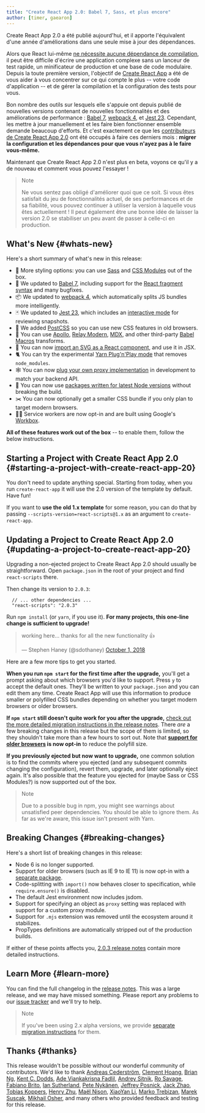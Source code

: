 ```yaml
---
title: "Create React App 2.0: Babel 7, Sass, et plus encore"
author: [timer, gaearon]
---
```


Create React App 2.0 a été publié aujourd'hui, et il apporte l'équivalent d'une année d'améliorations dans une seule mise à jour des dépendances.

Alors que React lui-même [ne nécessite aucune dépendance de compilation](/docs/create-a-new-react-app.html), il peut être difficile d'écrire une application complexe sans un lanceur de test rapide, un minificateur de production et une base de code modulaire. Depuis la toute première version, l'objectif de [Create React App](https://github.com/facebook/create-react-app) a été de vous aider à vous concentrer sur ce qui compte le plus -- votre code d'application -- et de gérer la compilation et la configuration des tests pour vous.

Bon nombre des outils sur lesquels elle s'appuie ont depuis publié de nouvelles versions contenant de nouvelles fonctionnalités et des améliorations de performance : [Babel 7](https://babeljs.io/blog/2018/08/27/7.0.0), [webpack 4](https://medium.com/webpack/webpack-4-released-today-6cdb994702d4), et [Jest 23](https://jestjs.io/blog/2018/05/29/jest-23-blazing-fast-delightful-testing.html). Cependant, les mettre à jour manuellement et les faire bien fonctionner ensemble demande beaucoup d'efforts. Et c'est exactement ce que les [contributeurs de Create React App 2.0](https://github.com/facebook/create-react-app/graphs/contributors) ont été occupés à faire ces derniers mois : **migrer la configuration et les dépendances pour que vous n'ayez pas à le faire vous-même.**

Maintenant que Create React App 2.0 n'est plus en beta, voyons ce qu'il y a de nouveau et comment vous pouvez l'essayer !
>Note
>
>Ne vous sentez pas obligé d'améliorer quoi que ce soit. Si vous êtes satisfait du jeu de fonctionnalités actuel, de ses performances et de sa fiabilité, vous pouvez continuer à utiliser la version à laquelle vous êtes actuellement ! Il peut également être une bonne idée de laisser la version 2.0 se stabiliser un peu avant de passer à celle-ci en production.

## What's New {#whats-new}

Here's a short summary of what's new in this release:

* 🎉 More styling options: you can use [Sass](https://github.com/facebook/create-react-app/blob/master/packages/react-scripts/template/README.md#adding-a-sass-stylesheet) and [CSS Modules](https://github.com/facebook/create-react-app/blob/master/packages/react-scripts/template/README.md#adding-a-css-modules-stylesheet) out of the box.
* 🐠 We updated to [Babel 7](https://babeljs.io/blog/2018/08/27/7.0.0), including support for the [React fragment syntax](/docs/fragments.html#short-syntax) and many bugfixes.
* 📦 We updated to [webpack 4](https://medium.com/webpack/webpack-4-released-today-6cdb994702d4), which automatically splits JS bundles more intelligently.
* 🃏 We updated to [Jest 23](https://jestjs.io/blog/2018/05/29/jest-23-blazing-fast-delightful-testing.html), which includes an [interactive mode](https://jestjs.io/blog/2018/05/29/jest-23-blazing-fast-delightful-testing#interactive-snapshot-mode) for reviewing snapshots.
* 💄 We added [PostCSS](https://preset-env.cssdb.org/features#stage-3) so you can use new CSS features in old browsers.
* 💎 You can use [Apollo](https://github.com/leoasis/graphql-tag.macro#usage), [Relay Modern](https://github.com/facebook/relay/pull/2171#issuecomment-411459604), [MDX](https://github.com/facebook/create-react-app/issues/5149#issuecomment-425396995), and other third-party [Babel Macros](https://babeljs.io/blog/2017/09/11/zero-config-with-babel-macros) transforms.
* 🌠 You can now [import an SVG as a React component](https://facebook.github.io/create-react-app/docs/adding-images-fonts-and-files#adding-svgs), and use it in JSX.
* 🐈 You can try the experimental [Yarn Plug'n'Play mode](https://github.com/yarnpkg/rfcs/pull/101) that removes `node_modules`.
* 🕸 You can now [plug your own proxy implementation](https://github.com/facebook/create-react-app/blob/master/packages/react-scripts/template/README.md#configuring-the-proxy-manually) in development to match your backend API.
* 🚀 You can now use [packages written for latest Node versions](https://github.com/sindresorhus/ama/issues/446#issuecomment-281014491) without breaking the build.
* ✂️ You can now optionally get a smaller CSS bundle if you only plan to target modern browsers.
* 👷‍♀️ Service workers are now opt-in and are built using Google's [Workbox](https://developers.google.com/web/tools/workbox/).

**All of these features work out of the box** -- to enable them, follow the below instructions.

## Starting a Project with Create React App 2.0 {#starting-a-project-with-create-react-app-20}

You don't need to update anything special. Starting from today, when you run `create-react-app` it will use the 2.0 version of the template by default. Have fun!

If you want to **use the old 1.x template** for some reason, you can do that by passing `--scripts-version=react-scripts@1.x` as an argument to `create-react-app`.

## Updating a Project to Create React App 2.0 {#updating-a-project-to-create-react-app-20}

Upgrading a non-ejected project to Create React App 2.0 should usually be straightforward. Open `package.json` in the root of your project and find `react-scripts` there.

Then change its version to `2.0.3`:

```js{2}
  // ... other dependencies ...
  "react-scripts": "2.0.3"
```

Run `npm install` (or `yarn`, if you use it). **For many projects, this one-line change is sufficient to upgrade!**

<blockquote class="twitter-tweet" data-conversation="none" data-dnt="true"><p lang="en" dir="ltr">working here... thanks for all the new functionality 👍</p>&mdash; Stephen Haney (@sdothaney) <a href="https://twitter.com/sdothaney/status/1046822703116607490?ref_src=twsrc%5Etfw">October 1, 2018</a></blockquote>

Here are a few more tips to get you started.

**When you run `npm start` for the first time after the upgrade,** you'll get a prompt asking about which browsers you'd like to support. Press `y` to accept the default ones. They'll be written to your `package.json` and you can edit them any time. Create React App will use this information to produce smaller or polyfilled CSS bundles depending on whether you target modern browsers or older browsers.

**If `npm start` still doesn't quite work for you after the upgrade,** [check out the more detailed migration instructions in the release notes](https://github.com/facebook/create-react-app/releases/tag/v2.0.3). There *are* a few breaking changes in this release but the scope of them is limited, so they shouldn't take more than a few hours to sort out. Note that **[support for older browsers](https://github.com/facebook/create-react-app/blob/master/packages/react-app-polyfill/README.md) is now opt-in** to reduce the polyfill size.

**If you previously ejected but now want to upgrade,** one common solution is to find the commits where you ejected (and any subsequent commits changing the configuration), revert them, upgrade, and later optionally eject again. It's also possible that the feature you ejected for (maybe Sass or CSS Modules?) is now supported out of the box.

>Note
>
>Due to a possible bug in npm, you might see warnings about unsatisfied peer dependencies. You should be able to ignore them. As far as we're aware, this issue isn't present with Yarn.

## Breaking Changes {#breaking-changes}

Here's a short list of breaking changes in this release:

* Node 6 is no longer supported.
* Support for older browsers (such as IE 9 to IE 11) is now opt-in with a [separate package](https://github.com/facebook/create-react-app/tree/master/packages/react-app-polyfill).
* Code-splitting with `import()` now behaves closer to specification, while `require.ensure()` is disabled.
* The default Jest environment now includes jsdom.
* Support for specifying an object as `proxy` setting was replaced with support for a custom proxy module.
* Support for `.mjs` extension was removed until the ecosystem around it stabilizes.
* PropTypes definitions are automatically stripped out of the production builds.

If either of these points affects you, [2.0.3 release notes](https://github.com/facebook/create-react-app/releases/tag/v2.0.3) contain more detailed instructions.

## Learn More {#learn-more}

You can find the full changelog in the [release notes](https://github.com/facebook/create-react-app/releases/tag/v2.0.3). This was a large release, and we may have missed something. Please report any problems to our [issue tracker](https://github.com/facebook/create-react-app/issues/new) and we'll try to help.

>Note
>
>If you've been using 2.x alpha versions, we provide [separate migration instructions](https://gist.github.com/gaearon/8650d1c70e436e5eff01f396dffc4114) for them.

## Thanks {#thanks}

This release wouldn't be possible without our wonderful community of contributors. We'd like to thank [Andreas Cederström](https://github.com/andriijas), [Clement Hoang](https://github.com/clemmy), [Brian Ng](https://github.com/existentialism), [Kent C. Dodds](https://github.com/kentcdodds), [Ade Viankakrisna Fadlil](https://github.com/viankakrisna), [Andrey Sitnik](https://github.com/ai), [Ro Savage](https://github.com/ro-savage), [Fabiano Brito](https://github.com/Fabianopb), [Ian Sutherland](https://github.com/iansu), [Pete Nykänen](https://github.com/petetnt), [Jeffrey Posnick](https://github.com/jeffposnick), [Jack Zhao](https://github.com/bugzpodder), [Tobias Koppers](https://github.com/sokra), [Henry Zhu](https://github.com/hzoo), [Maël Nison](https://github.com/arcanis), [XiaoYan Li](https://github.com/lixiaoyan), [Marko Trebizan](https://github.com/themre), [Marek Suscak](https://github.com/mareksuscak), [Mikhail Osher](https://github.com/miraage), and many others who provided feedback and testing for this release.
